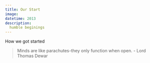 ```yaml
---
title: Our Start
image: 
datetime: 2013
description:
  humble beginings
---
```


How we got started

> Minds are like parachutes-they only function when open. - Lord Thomas Dewar
